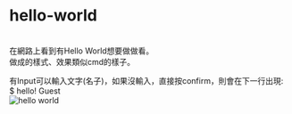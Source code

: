 # hello-world
<br>
在網路上看到有Hello World想要做做看。
<br>
做成的樣式、效果類似cmd的樣子。

有Input可以輸入文字(名子)，如果沒輸入，直接按confirm，則會在下一行出現:
<br>
$ hello! Guest
<br>
![hello world](https://cloud.githubusercontent.com/assets/18278657/23786864/4069a414-05aa-11e7-9c8b-4978782b7ca3.jpg)
